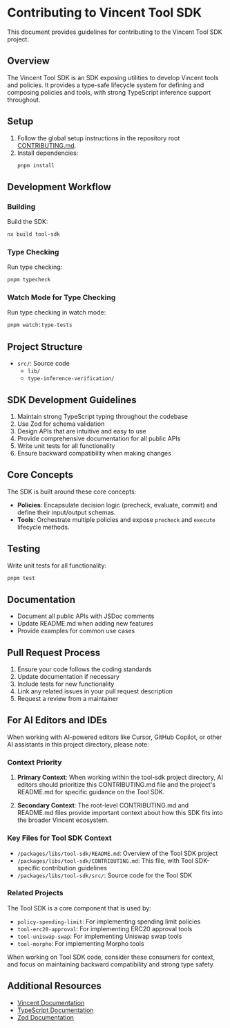 # Contributing to Vincent Tool SDK

This document provides guidelines for contributing to the Vincent Tool SDK project.

## Overview

The Vincent Tool SDK is an SDK exposing utilities to develop Vincent tools and policies. It provides a type-safe lifecycle system for defining and composing policies and tools, with strong TypeScript inference support throughout.

## Setup

1. Follow the global setup instructions in the repository root [CONTRIBUTING.md](../../../CONTRIBUTING.md).
2. Install dependencies:
   ```bash
   pnpm install
   ```

## Development Workflow

### Building

Build the SDK:

```bash
nx build tool-sdk
```

### Type Checking

Run type checking:

```bash
pnpm typecheck
```

### Watch Mode for Type Checking

Run type checking in watch mode:

```bash
pnpm watch:type-tests
```

## Project Structure

- `src/`: Source code
  - `lib/`
  - `type-inference-verification/`

## SDK Development Guidelines

1. Maintain strong TypeScript typing throughout the codebase
2. Use Zod for schema validation
3. Design APIs that are intuitive and easy to use
4. Provide comprehensive documentation for all public APIs
5. Write unit tests for all functionality
6. Ensure backward compatibility when making changes

## Core Concepts

The SDK is built around these core concepts:

- **Policies**: Encapsulate decision logic (precheck, evaluate, commit) and define their input/output schemas.
- **Tools**: Orchestrate multiple policies and expose `precheck` and `execute` lifecycle methods.

## Testing

Write unit tests for all functionality:

```bash
pnpm test
```

## Documentation

- Document all public APIs with JSDoc comments
- Update README.md when adding new features
- Provide examples for common use cases

## Pull Request Process

1. Ensure your code follows the coding standards
2. Update documentation if necessary
3. Include tests for new functionality
4. Link any related issues in your pull request description
5. Request a review from a maintainer

## For AI Editors and IDEs

When working with AI-powered editors like Cursor, GitHub Copilot, or other AI assistants in this project directory, please note:

### Context Priority

1. **Primary Context**: When working within the tool-sdk project directory, AI editors should prioritize this CONTRIBUTING.md file and the project's README.md for specific guidance on the Tool SDK.

2. **Secondary Context**: The root-level CONTRIBUTING.md and README.md files provide important context about how this SDK fits into the broader Vincent ecosystem.

### Key Files for Tool SDK Context

- `/packages/libs/tool-sdk/README.md`: Overview of the Tool SDK project
- `/packages/libs/tool-sdk/CONTRIBUTING.md`: This file, with Tool SDK-specific contribution guidelines
- `/packages/libs/tool-sdk/src/`: Source code for the Tool SDK

### Related Projects

The Tool SDK is a core component that is used by:

- `policy-spending-limit`: For implementing spending limit policies
- `tool-erc20-approval`: For implementing ERC20 approval tools
- `tool-uniswap-swap`: For implementing Uniswap swap tools
- `tool-morpho`: For implementing Morpho tools

When working on Tool SDK code, consider these consumers for context, and focus on maintaining backward compatibility and strong type safety.

## Additional Resources

- [Vincent Documentation](https://docs.heyvincent.ai/)
- [TypeScript Documentation](https://www.typescriptlang.org/docs/)
- [Zod Documentation](https://zod.dev/)
